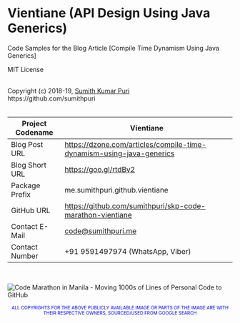 # Vientiane (API Design Using Java Generics)
Code Samples for the Blog Article [Compile Time Dynamism Using Java Generics] 
<br>

MIT License

<br>
Copyright (c) 2018-19, <a href="https://www.cakeresume.com/sumith-kumar-puri">Sumith Kumar Puri</a><br>
https://github.com/sumithpuri 


<br>
<br>

	
|Project Codename|Vientiane|
|--|--|
| Blog Post URL | https://dzone.com/articles/compile-time-dynamism-using-java-generics |
|Blog Short URL	|https://goo.gl/rtdBv2|
|Package Prefix|me.sumithpuri.github.vientiane|
|GitHub URL|https://github.com/sumithpuri/skp-code-marathon-vientiane|
|Contact E-Mail  |code@sumithpuri.me|
|Contact Number|+91 9591497974 (WhatsApp, Viber)|

<br>


![Code Marathon in Manila - Moving 1000s of Lines of Personal Code to GitHub](https://docs.google.com/uc?id=1095FgVbFr8baa5vKiYc8LswMQXEVVg1D)
		    	

 <p align='center'><span style="font-size: 10px; color:blue">ALL COPYRIGHTS FOR THE ABOVE PUBLICLY AVAILABLE IMAGE OR PARTS OF THE IMAGE ARE WITH THEIR RESPECTIVE OWNERS, SOURCED/USED FROM GOOGLE SEARCH</span></p>

 		 




	  

  



